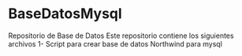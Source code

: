 # BaseDatosMysql
Repositorio de Base de Datos
Este repositorio contiene los siguientes archivos
1- Script para crear base de datos Northwind para mysql

